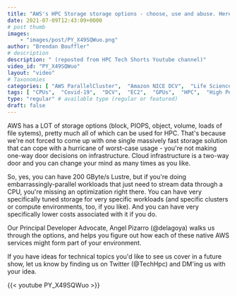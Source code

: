 ```yaml
---
title: "AWS's HPC Storage storage options - choose, use and abuse. Here's how."
date: 2021-07-09T12:43:09+0000
# post thumb
images:
    - "images/post/PY_X49SQWuo.png"
author: "Brendan Bouffler"
# description
description: " (reposted from HPC Tech Shorts Youtube channel)"
video_id: "PY_X49SQWuo"
layout: "video"
# Taxonomies
categories: [ "AWS ParallelCluster",  "Amazon NICE DCV",  "Life Sciences", ]
tags: [ "CPUs",  "Covid-19",  "DCV",  "EC2",  "GPUs",  "HPC",  "High Performance Computing",  "Lustre",  "ParallelCluster",  "Schedulers",  "Storage",  "virtualization",  "vizualization",  "techshorts", ]
type: "regular" # available type (regular or featured)
draft: false
---
```


AWS has a LOT of storage options (block, PIOPS, object, volume, loads of file sytems), pretty much all of which can be used for HPC. That's because we're not forced to come up with one single massively fast storage solution that can cope with a hurricane of worst-case usage - you're not making one-way door decisions on infrastructure. Cloud infrastructure is a two-way door and you can change your mind as many times as you like.

So, yes, you can have 200 GByte/s Lustre, but if you're doing embarrassingly-parallel workloads that just need to stream data through a CPU, you're missing an optimization right there. You can have very specifically tuned storage for very specific workloads (and specific clusters or compute environments, too, if you like). And you can have very specifically lower costs associated with it if you do.

Our Principal Developer Advocate, Angel Pizarro (@delagoya) walks us through the options, and helps you figure out how each of these native AWS services might form part of your environment.

If you have ideas for technical topics you'd like to see us cover in a future show, let us know by finding us on Twitter (@TechHpc) and DM'ing us with your idea.

{{< youtube PY_X49SQWuo >}}